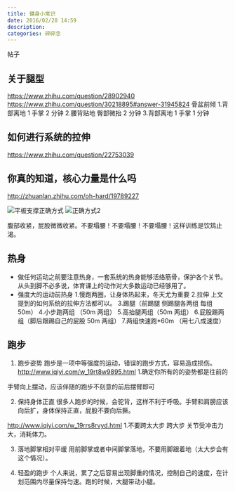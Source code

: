 ```yaml
---
title: 健身小常识
date: 2016/02/28 14:59
description:
categories: 碎碎念
---
```


帖子

## 关于腿型

https://www.zhihu.com/question/28902940
https://www.zhihu.com/question/30218895#answer-31945824
骨盆前倾 1.背部离地 1 手掌 2 分钟 2.腰背贴地 臀部微抬 2 分钟 3.背部离地 1 手掌 1 分钟

## 如何进行系统的拉伸

https://www.zhihu.com/question/22753039

## 你真的知道，核心力量是什么吗

http://zhuanlan.zhihu.com/oh-hard/19789227

![平板支撑正确方式](https://raw.githubusercontent.com/scarqin/imageshack/main/images/20220223003051.png)
![正确方式2](https://raw.githubusercontent.com/scarqin/imageshack/main/images/20220223003105.png)

腹部收紧，屁股微微收紧。不要塌腰！不要塌腰！不要塌腰！这样训练是饮鸩止渴。

## 热身

- 做任何运动之前要注意热身，一套系统的热身能够活络筋骨，保护各个关节。 从头到脚不必多说，体育课上的动作对大多数运动已经够用了。
- 强度大的运动前热身 1.慢跑两圈，让身体热起来，冬天尤为重要 2.拉伸 上文提到的如何系统的拉伸方法都可以。 3.踢腿（前踢腿 侧踢腿各两组 每组 50m） 4.小步跑两组 （50m 两组） 5.高抬腿两组（50m 两组） 6.屁股踢两组（脚后跟踢自己的屁股 50m 两组） 7.两组快速跑\*60m （用七八成速度）

## 跑步

1. 跑步姿势 跑步是一项中等强度的运动，错误的跑步方式，容易造成损伤。
   http://www.iqiyi.com/w_19rt8w9895.html 1.确定你所有的的姿势都是往前的

手臂向上摆动，应该伴随的跑步不刻意的前后摆臂即可

2. 保持身体正直
   很多人跑步的时候，会驼背，这样不利于呼吸。手臂和肩膀应该向后扩，身体保持正直，屁股不要向后撅。

http://www.iqiyi.com/w_19rrs8rvyd.html 1.不要跨太大步
跨大步 关节受冲击力大，消耗体力。

3. 落地脚掌相对平缓
   用前脚掌或者中间脚掌落地，不要用脚跟着地（太大步会有这个情况）。

4. 轻盈的跑步
   个人来说，累了之后容易出现脚重的情况，控制自己的速度，在计划范围内尽量保持匀速。跑的时候，大腿带动小腿。
